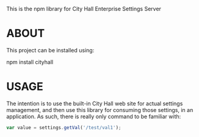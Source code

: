 This is the npm library for City Hall Enterprise Settings Server

# ABOUT

 This project can be installed using:

   npm install cityhall

# USAGE

 The intention is to use the built-in City Hall web site for actual
 settings management, and then use this library for consuming those
 settings, in an application.  As such, there is really only command 
 to be familiar with:

 ```javascript
 var value = settings.getVal('/test/val1');
 ```

